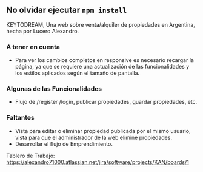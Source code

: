 ## No olvidar ejecutar `npm install`

KEYTODREAM, Una web sobre venta/alquiler de propiedades en Argentina, hecha por Lucero Alexandro.

### A tener en cuenta
- Para ver los cambios completos en responsive es necesario recargar la página, ya que se requiere una actualización de las funcionalidades y los estilos aplicados según el tamaño de pantalla.

### Algunas de las Funcionalidades
- Flujo de /register /login, publicar propiedades, guardar propiedades, etc.

### Faltantes
- Vista para editar o eliminar propiedad publicada por el mismo usuario, vista para que el administrador de la web elimine propiedades.
- Desarrollar el flujo de Emprendimiento.

Tablero de Trabajo: https://alexandro71000.atlassian.net/jira/software/projects/KAN/boards/1
